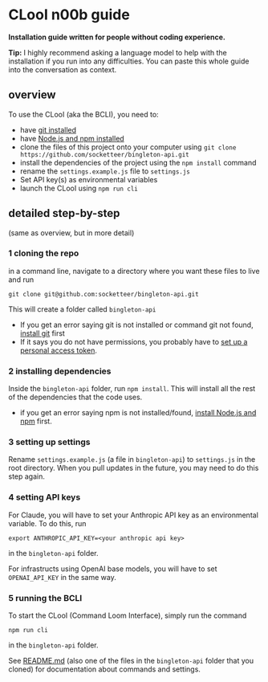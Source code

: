 # CLooI n00b guide

**Installation guide written for people without coding experience.**

**Tip:** I highly recommend asking a language model to help with the installation if you run into any difficulties. You can paste this whole guide into the conversation as context.

## overview

To use the CLooI (aka the BCLI), you need to:
- have [git installed](https://git-scm.com/book/en/v2/Getting-Started-Installing-Git)
- have [Node.js and npm installed](https://docs.npmjs.com/downloading-and-installing-node-js-and-npm)
- clone the files of this project onto your computer using `git clone https://github.com/socketteer/bingleton-api.git`
- install the dependencies of the project using the `npm install` command
- rename the `settings.example.js` file to `settings.js`
- Set API key(s) as environmental variables
- launch the CLooI using `npm run cli`

## detailed step-by-step

(same as overview, but in more detail)

### 1 cloning the repo

in a command line, navigate to a directory where you want these files to live and run
```
git clone git@github.com:socketteer/bingleton-api.git
```
This will create a folder called `bingleton-api`

 - If you get an error saying git is not installed or command git not found, [install git](https://git-scm.com/book/en/v2/Getting-Started-Installing-Git) first
 - If it says you do not have permissions, you probably have to [set up a personal access token](https://docs.github.com/en/enterprise-server@3.4/authentication/keeping-your-account-and-data-secure/managing-your-personal-access-tokens).

### 2 installing dependencies

Inside the `bingleton-api` folder, run `npm install`. This will install all the rest of the dependencies that the code uses.

- if you get an error saying npm is not installed/found, [install Node.js and npm](https://docs.npmjs.com/downloading-and-installing-node-js-and-npm) first.

### 3 setting up settings

Rename `settings.example.js` (a file in `bingleton-api`) to `settings.js` in the root directory. When you pull updates in the future, you may need to do this step again.

### 4 setting API keys

For Claude, you will have to set your Anthropic API key as an environmental variable. To do this, run
```
export ANTHROPIC_API_KEY=<your anthropic api key>
```
in the `bingleton-api` folder.

For infrastructs using OpenAI base models, you will have to set `OPENAI_API_KEY` in the same way.

### 5 running the BCLI

To start the CLooI (Command Loom Interface), simply run the command
```
npm run cli
```
in the `bingleton-api` folder.

See [README.md](./README.md) (also one of the files in the `bingleton-api` folder that you cloned) for documentation about commands and settings.
